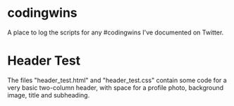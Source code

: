 # codingwins
A place to log the scripts for any #codingwins I've documented on Twitter.

# Header Test
The files "header_test.html" and "header_test.css" contain some code for a very basic two-column header, with space for a profile photo, background image, title and subheading.



